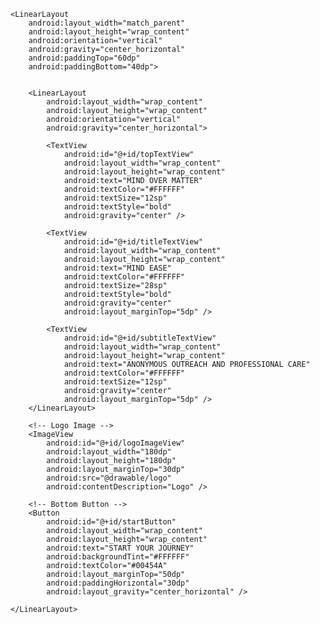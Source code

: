 <?xml version="1.0" encoding="utf-8"?>
<ScrollView xmlns:android="http://schemas.android.com/apk/res/android"
    xmlns:app="http://schemas.android.com/apk/res-auto"
    xmlns:tools="http://schemas.android.com/tools"
    android:id="@+id/main"
    android:layout_width="match_parent"
    android:layout_height="match_parent"
    android:fillViewport="true"
    android:background="#00454A"> <!-- Solid background color -->

    <LinearLayout
        android:layout_width="match_parent"
        android:layout_height="wrap_content"
        android:orientation="vertical"
        android:gravity="center_horizontal"
        android:paddingTop="60dp"
        android:paddingBottom="40dp">


        <LinearLayout
            android:layout_width="wrap_content"
            android:layout_height="wrap_content"
            android:orientation="vertical"
            android:gravity="center_horizontal">

            <TextView
                android:id="@+id/topTextView"
                android:layout_width="wrap_content"
                android:layout_height="wrap_content"
                android:text="MIND OVER MATTER"
                android:textColor="#FFFFFF"
                android:textSize="12sp"
                android:textStyle="bold"
                android:gravity="center" />

            <TextView
                android:id="@+id/titleTextView"
                android:layout_width="wrap_content"
                android:layout_height="wrap_content"
                android:text="MIND EASE"
                android:textColor="#FFFFFF"
                android:textSize="28sp"
                android:textStyle="bold"
                android:gravity="center"
                android:layout_marginTop="5dp" />

            <TextView
                android:id="@+id/subtitleTextView"
                android:layout_width="wrap_content"
                android:layout_height="wrap_content"
                android:text="ANONYMOUS OUTREACH AND PROFESSIONAL CARE"
                android:textColor="#FFFFFF"
                android:textSize="12sp"
                android:gravity="center"
                android:layout_marginTop="5dp" />
        </LinearLayout>

        <!-- Logo Image -->
        <ImageView
            android:id="@+id/logoImageView"
            android:layout_width="180dp"
            android:layout_height="180dp"
            android:layout_marginTop="30dp"
            android:src="@drawable/logo"
            android:contentDescription="Logo" />

        <!-- Bottom Button -->
        <Button
            android:id="@+id/startButton"
            android:layout_width="wrap_content"
            android:layout_height="wrap_content"
            android:text="START YOUR JOURNEY"
            android:backgroundTint="#FFFFFF"
            android:textColor="#00454A"
            android:layout_marginTop="50dp"
            android:paddingHorizontal="30dp"
            android:layout_gravity="center_horizontal" />

    </LinearLayout>
</ScrollView>
